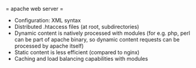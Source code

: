 = apache web server =
* Configuration: XML syntax
* Distributed .htaccess files (at root, subdirectories)
* Dynamic content is natively processed with modules (for e.g. php, perl can be part of apache binary, so dynamic content requests can be processed by apache itself)
* Static content is less efficient (compared to nginx)
* Caching and load balancing capabilities with modules
